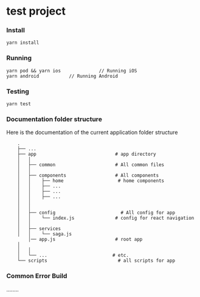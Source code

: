 # test project

### Install

```
yarn install
```

### Running

```
yarn pod && yarn ios              // Running iOS
yarn android           // Running Android
```

### Testing

```
yarn test
```

### Documentation folder structure

Here is the documentation of the current application folder structure
```
    .
    ├── ...
    ├── app                             # app directory
    │   │
    │   ├── common                      # All common files
    │   │
    │   ├── components                  # All components
    │   │    ├── home                    # home components
    │   │    ├── ...
    │   │    ├── ...
    │   │    ├── ...
    │   │
    │   │
    │   ├── config                        # All config for app
    │   │    └── index.js               # config for react navigation
    │   │
    │   ├── services
    │   │    └── saga.js
        │── app.js                      # root app
    │
    │   │
    │   └── ...                        # etc.
    └── scripts                          # all scripts for app
```
### Common Error Build
........

